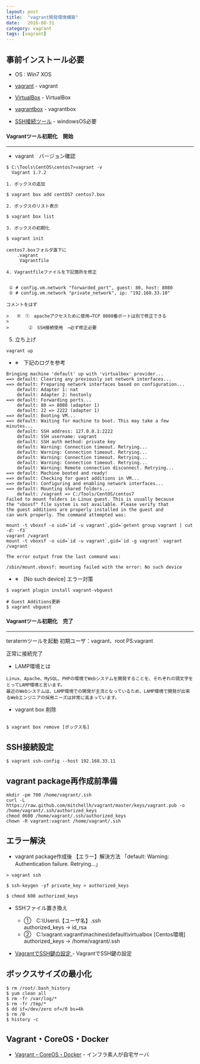 ```yaml
---
layout: post
title:  "vagrant開発環境構築"
date:   2016-08-31
category: vagrant
tags: [vagrant]
---
```


## 事前インストール必要

- OS : Win7
       XOS

- [vagrant](https://www.vagrantup.com/) - vagrant

- [VirtualBox](https://www.virtualbox.org/wiki/Downloads) - VirtualBox

- [vagrantbox](http://www.vagrantbox.es/) - vagrantbox

- [SSH接続ツール](https://osdn.jp/projects/ttssh2/releases/) - windowsOS必要


#### Vagrantツール初期化　開始

---

- vagrant　バージョン確認  

~~~
$ C:\Tools\CentOS\centos7>vagrant -v  
  Vagrant 1.7.2
~~~

    1. ボックスの追加   

~~~
$ vagrant box add centOS7 centos7.box   
~~~

    2. ボックスのリスト表示  

~~~
$ vagrant box list   
~~~

    3. ボックスの初期化   
     
~~~
$ vagrant init    

centos7.boxフォルダ直下に  
    .vagrant
     Vagrantfile
~~~

    4. Vagrantfileファイルを下記箇所を修正   
    
~~~

 ① # config.vm.network "forwarded_port", guest: 80, host: 8080  
 ② # config.vm.network "private_network", ip: "192.168.33.10"   
 
コメントをはず       

>   ※　①　apacheアクセスために使用→TCP 8080番ポートは別で修正できる 
>   
>    　　②　SSH接続使用　→必ず修正必要
~~~

   5. 立ち上げ
   
~~~
vagrant up       
~~~

- ※　下記のログを参考

~~~
Bringing machine 'default' up with 'virtualbox' provider...
==> default: Clearing any previously set network interfaces...
==> default: Preparing network interfaces based on configuration...
    default: Adapter 1: nat
    default: Adapter 2: hostonly
==> default: Forwarding ports...
    default: 80 => 8080 (adapter 1)
    default: 22 => 2222 (adapter 1)
==> default: Booting VM...
==> default: Waiting for machine to boot. This may take a few minutes...
    default: SSH address: 127.0.0.1:2222
    default: SSH username: vagrant
    default: SSH auth method: private key
    default: Warning: Connection timeout. Retrying...
    default: Warning: Connection timeout. Retrying...
    default: Warning: Connection timeout. Retrying...
    default: Warning: Connection timeout. Retrying...
    default: Warning: Remote connection disconnect. Retrying...
==> default: Machine booted and ready!
==> default: Checking for guest additions in VM...
==> default: Configuring and enabling network interfaces...
==> default: Mounting shared folders...
    default: /vagrant => C:/Tools/CentOS/centos7
Failed to mount folders in Linux guest. This is usually because
the "vboxsf" file system is not available. Please verify that
the guest additions are properly installed in the guest and
can work properly. The command attempted was:

mount -t vboxsf -o uid=`id -u vagrant`,gid=`getent group vagrant | cut -d: -f3`
vagrant /vagrant
mount -t vboxsf -o uid=`id -u vagrant`,gid=`id -g vagrant` vagrant /vagrant

The error output from the last command was:

/sbin/mount.vboxsf: mounting failed with the error: No such device

~~~

- ※　[No such device] エラー対策

~~~
$ vagrant plugin install vagrant-vbguest

# Guest Additions更新
$ vagrant vbguest
~~~

#### Vagrantツール初期化　完了

---


teratermツールを起動
初期ユーザ：vagrant、root
PS:vagrant

正常に接続完了

* LAMP環境とは   

~~~
Linux、Apache、MySQL、PHPの環境でWebシステムを開発することを、それぞれの頭文字をとってLAMP環境と言います。
最近のWebシステムは、LAMP環境での開発が主流となっているため、LAMP環境で開発が出来るWebエンジニアの採用ニーズは非常に高まっています。
~~~

- vagrant box 削除

~~~

$ vagrant box remove [ボックス名]

~~~

## SSH接続設定

~~~
$ vagrant ssh-config --host 192.168.33.11

~~~


##  vagrant package再作成前準備

~~~
mkdir -pm 700 /home/vagrant/.ssh
curl -L https://raw.github.com/mitchellh/vagrant/master/keys/vagrant.pub -o /home/vagrant/.ssh/authorized_keys
chmod 0600 /home/vagrant/.ssh/authorized_keys
chown -R vagrant:vagrant /home/vagrant/.ssh
~~~


## エラー解決

- vagrant package作成後
   【エラー】解決方法
   「default: Warning: Authentication failure. Retrying...」

~~~      
> vagrant ssh

$ ssh-keygen -yf private_key > authorized_keys   
 
$ chmod 600 authorized_keys

~~~
* SSHファイル置き換え

    - ①　C:\Users\【ユーザ名】\.ssh   
          authorized_keys → id_rsa
    - ②　C:\vagrant\.vagrant\machines\default\virtualbox
          [Centos環境]
          authorized_keys → /home/vagrant/.ssh

- [VagrantでSSH鍵の設定 ](http://qiita.com/Esfahan/items/e5f707dc6d116c2cc751) - VagrantでSSH鍵の設定 


## ボックスサイズの最小化

~~~
$ rm /root/.bash_history
$ yum clean all
$ rm -fr /var/log/*
$ rm -fr /tmp/*
$ dd if=/dev/zero of=/0 bs=4k
$ rm /0
$ history -c
~~~

## Vagrant・CoreOS・Docker

- [Vagrant・CoreOS・Docker](http://qiita.com/y_hokkey/items/3dd0d8f20f9daadbbf0b) - インフラ素人が自宅サーバ

